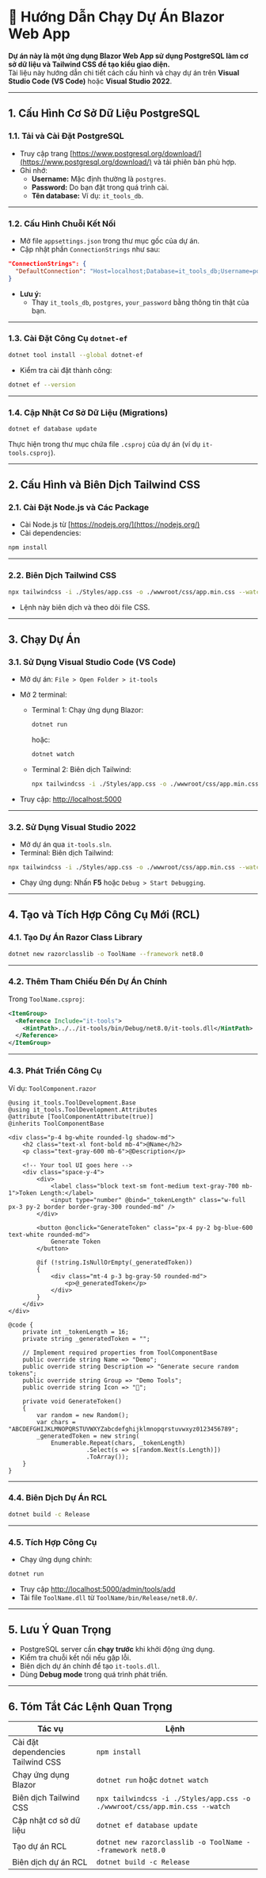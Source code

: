 # 🧭 Hướng Dẫn Chạy Dự Án Blazor Web App

**Dự án này là một ứng dụng Blazor Web App sử dụng PostgreSQL làm cơ sở dữ liệu và Tailwind CSS để tạo kiểu giao diện.**  
Tài liệu này hướng dẫn chi tiết cách cấu hình và chạy dự án trên **Visual Studio Code (VS Code)** hoặc **Visual Studio 2022**.

---

## 1. Cấu Hình Cơ Sở Dữ Liệu PostgreSQL

### 1.1. Tải và Cài Đặt PostgreSQL
- Truy cập trang [https://www.postgresql.org/download/](https://www.postgresql.org/download/) và tải phiên bản phù hợp.
- Ghi nhớ:
  - **Username:** Mặc định thường là `postgres`.
  - **Password:** Do bạn đặt trong quá trình cài.
  - **Tên database:** Ví dụ: `it_tools_db`.

---

### 1.2. Cấu Hình Chuỗi Kết Nối
- Mở file `appsettings.json` trong thư mục gốc của dự án.
- Cập nhật phần `ConnectionStrings` như sau:

```json
"ConnectionStrings": {
  "DefaultConnection": "Host=localhost;Database=it_tools_db;Username=postgres;Password=your_password"
}
```

- **Lưu ý:**
  - Thay `it_tools_db`, `postgres`, `your_password` bằng thông tin thật của bạn.

---

### 1.3. Cài Đặt Công Cụ `dotnet-ef`

```bash
dotnet tool install --global dotnet-ef
```

- Kiểm tra cài đặt thành công:

```bash
dotnet ef --version
```

---

### 1.4. Cập Nhật Cơ Sở Dữ Liệu (Migrations)

```bash
dotnet ef database update
```

Thực hiện trong thư mục chứa file `.csproj` của dự án (ví dụ `it-tools.csproj`).

---

## 2. Cấu Hình và Biên Dịch Tailwind CSS

### 2.1. Cài Đặt Node.js và Các Package

- Cài Node.js từ [https://nodejs.org/](https://nodejs.org/)
- Cài dependencies:

```bash
npm install
```

---

### 2.2. Biên Dịch Tailwind CSS

```bash
npx tailwindcss -i ./Styles/app.css -o ./wwwroot/css/app.min.css --watch
```

- Lệnh này biên dịch và theo dõi file CSS.

---

## 3. Chạy Dự Án

### 3.1. Sử Dụng Visual Studio Code (VS Code)

- Mở dự án: `File > Open Folder > it-tools`

- Mở 2 terminal:
  - Terminal 1: Chạy ứng dụng Blazor:

    ```bash
    dotnet run
    ```

    hoặc:

    ```bash
    dotnet watch
    ```

  - Terminal 2: Biên dịch Tailwind:

    ```bash
    npx tailwindcss -i ./Styles/app.css -o ./wwwroot/css/app.min.css --watch
    ```

- Truy cập: [http://localhost:5000](http://localhost:5000)

---

### 3.2. Sử Dụng Visual Studio 2022

- Mở dự án qua `it-tools.sln`.
- Terminal: Biên dịch Tailwind:

```bash
npx tailwindcss -i ./Styles/app.css -o ./wwwroot/css/app.min.css --watch
```

- Chạy ứng dụng: Nhấn **F5** hoặc `Debug > Start Debugging`.

---

## 4. Tạo và Tích Hợp Công Cụ Mới (RCL)

### 4.1. Tạo Dự Án Razor Class Library

```bash
dotnet new razorclasslib -o ToolName --framework net8.0
```

---

### 4.2. Thêm Tham Chiếu Đến Dự Án Chính

Trong `ToolName.csproj`:

```xml
<ItemGroup>
  <Reference Include="it-tools">
    <HintPath>../../it-tools/bin/Debug/net8.0/it-tools.dll</HintPath>
  </Reference>
</ItemGroup>
```

---

### 4.3. Phát Triển Công Cụ

Ví dụ: `ToolComponent.razor`

```razor
@using it_tools.ToolDevelopment.Base
@using it_tools.ToolDevelopment.Attributes
@attribute [ToolComponentAttribute(true)]
@inherits ToolComponentBase

<div class="p-4 bg-white rounded-lg shadow-md">
    <h2 class="text-xl font-bold mb-4">@Name</h2>
    <p class="text-gray-600 mb-6">@Description</p>
    
    <!-- Your tool UI goes here -->
    <div class="space-y-4">
        <div>
            <label class="block text-sm font-medium text-gray-700 mb-1">Token Length:</label>
            <input type="number" @bind="_tokenLength" class="w-full px-3 py-2 border border-gray-300 rounded-md" />
        </div>
        
        <button @onclick="GenerateToken" class="px-4 py-2 bg-blue-600 text-white rounded-md">
            Generate Token
        </button>
        
        @if (!string.IsNullOrEmpty(_generatedToken))
        {
            <div class="mt-4 p-3 bg-gray-50 rounded-md">
                <p>@_generatedToken</p>
            </div>
        }
    </div>
</div>

@code {
    private int _tokenLength = 16;
    private string _generatedToken = "";
    
    // Implement required properties from ToolComponentBase
    public override string Name => "Demo";
    public override string Description => "Generate secure random tokens";
    public override string Group => "Demo Tools";
    public override string Icon => "🔑";
    
    private void GenerateToken()
    {
        var random = new Random();
        var chars = "ABCDEFGHIJKLMNOPQRSTUVWXYZabcdefghijklmnopqrstuvwxyz0123456789";
        _generatedToken = new string(
            Enumerable.Repeat(chars, _tokenLength)
                      .Select(s => s[random.Next(s.Length)])
                      .ToArray());
    }
}
```

---

### 4.4. Biên Dịch Dự Án RCL

```bash
dotnet build -c Release
```

---

### 4.5. Tích Hợp Công Cụ

- Chạy ứng dụng chính:

```bash
dotnet run
```

- Truy cập [http://localhost:5000/admin/tools/add](http://localhost:5000/admin/tools/add)
- Tải file `ToolName.dll` từ `ToolName/bin/Release/net8.0/`.

---

## 5. Lưu Ý Quan Trọng

- PostgreSQL server cần **chạy trước** khi khởi động ứng dụng.
- Kiểm tra chuỗi kết nối nếu gặp lỗi.
- Biên dịch dự án chính để tạo `it-tools.dll`.
- Dùng **Debug mode** trong quá trình phát triển.

---

## 6. Tóm Tắt Các Lệnh Quan Trọng

| Tác vụ | Lệnh |
|-------|------|
| Cài đặt dependencies Tailwind CSS | `npm install` |
| Chạy ứng dụng Blazor | `dotnet run` hoặc `dotnet watch` |
| Biên dịch Tailwind CSS | `npx tailwindcss -i ./Styles/app.css -o ./wwwroot/css/app.min.css --watch` |
| Cập nhật cơ sở dữ liệu | `dotnet ef database update` |
| Tạo dự án RCL | `dotnet new razorclasslib -o ToolName --framework net8.0` |
| Biên dịch dự án RCL | `dotnet build -c Release` |
